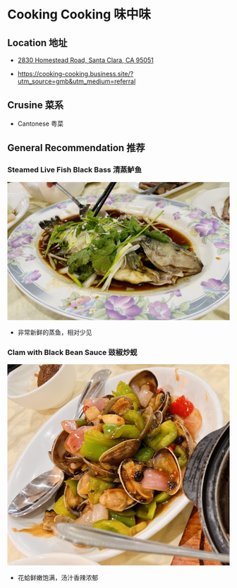 # Cooking Cooking 味中味

## Location 地址

- [2830 Homestead Road, Santa Clara, CA 95051](https://goo.gl/maps/XUknF9rJW5poYYWb9)

- <https://cooking-cooking.business.site/?utm_source=gmb&utm_medium=referral>

## Crusine 菜系

- Cantonese 粤菜

## General Recommendation 推荐

### Steamed Live Fish Black Bass 清蒸鲈鱼

![Steamed Live Fish Black Bass](Pix2022Jun06th/steamed_live_fish_black_bass.jpeg)

- 非常新鲜的蒸鱼，相对少见

### Clam with Black Bean Sauce 豉椒炒蚬

![Clam with Black Bean Sauce](pix2022Jun06th/clam_with_balck_bean_sauce.jpeg)

- 花蛤鲜嫩饱满，汤汁香辣浓郁
